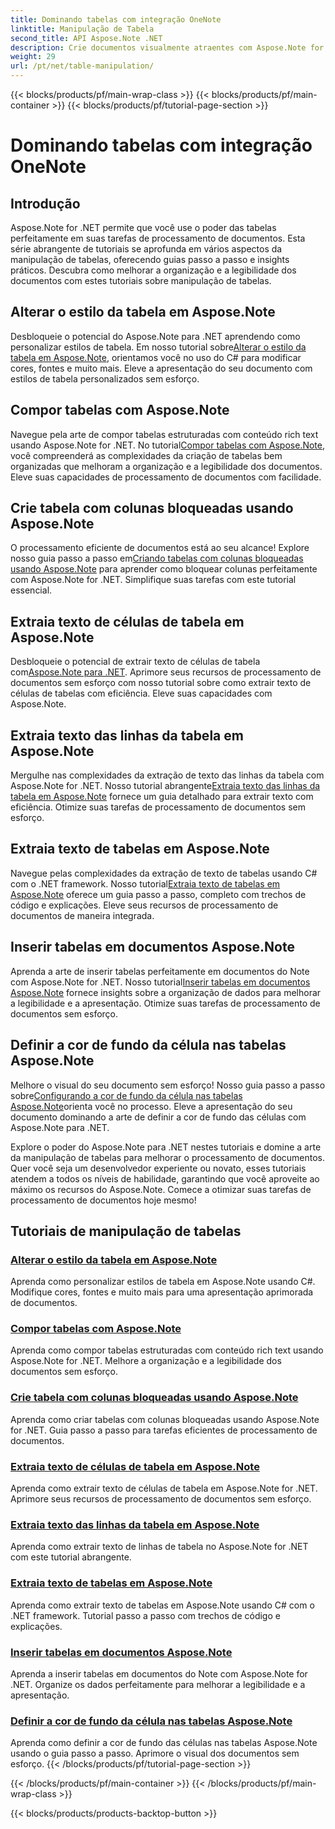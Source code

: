 ```yaml
---
title: Dominando tabelas com integração OneNote
linktitle: Manipulação de Tabela
second_title: API Aspose.Note .NET
description: Crie documentos visualmente atraentes com Aspose.Note for .NET! Explore tutoriais sobre manipulação de tabelas – altere estilos, componha tabelas, extraia texto e muito mais.
weight: 29
url: /pt/net/table-manipulation/
---
```


{{< blocks/products/pf/main-wrap-class >}}
{{< blocks/products/pf/main-container >}}
{{< blocks/products/pf/tutorial-page-section >}}

# Dominando tabelas com integração OneNote


## Introdução

Aspose.Note for .NET permite que você use o poder das tabelas perfeitamente em suas tarefas de processamento de documentos. Esta série abrangente de tutoriais se aprofunda em vários aspectos da manipulação de tabelas, oferecendo guias passo a passo e insights práticos. Descubra como melhorar a organização e a legibilidade dos documentos com estes tutoriais sobre manipulação de tabelas.

## Alterar o estilo da tabela em Aspose.Note

 Desbloqueie o potencial do Aspose.Note para .NET aprendendo como personalizar estilos de tabela. Em nosso tutorial sobre[Alterar o estilo da tabela em Aspose.Note](./change-table-style/), orientamos você no uso do C# para modificar cores, fontes e muito mais. Eleve a apresentação do seu documento com estilos de tabela personalizados sem esforço.

## Compor tabelas com Aspose.Note

 Navegue pela arte de compor tabelas estruturadas com conteúdo rich text usando Aspose.Note for .NET. No tutorial[Compor tabelas com Aspose.Note](./compose-tables/), você compreenderá as complexidades da criação de tabelas bem organizadas que melhoram a organização e a legibilidade dos documentos. Eleve suas capacidades de processamento de documentos com facilidade.

## Crie tabela com colunas bloqueadas usando Aspose.Note

 O processamento eficiente de documentos está ao seu alcance! Explore nosso guia passo a passo em[Criando tabelas com colunas bloqueadas usando Aspose.Note](./create-table-locked-columns/) para aprender como bloquear colunas perfeitamente com Aspose.Note for .NET. Simplifique suas tarefas com este tutorial essencial.

## Extraia texto de células de tabela em Aspose.Note

 Desbloqueie o potencial de extrair texto de células de tabela com[Aspose.Note para .NET](./extract-text-cell/). Aprimore seus recursos de processamento de documentos sem esforço com nosso tutorial sobre como extrair texto de células de tabelas com eficiência. Eleve suas capacidades com Aspose.Note.

## Extraia texto das linhas da tabela em Aspose.Note

Mergulhe nas complexidades da extração de texto das linhas da tabela com Aspose.Note for .NET. Nosso tutorial abrangente[Extraia texto das linhas da tabela em Aspose.Note](./extract-text-row/) fornece um guia detalhado para extrair texto com eficiência. Otimize suas tarefas de processamento de documentos sem esforço.

## Extraia texto de tabelas em Aspose.Note

 Navegue pelas complexidades da extração de texto de tabelas usando C# com o .NET framework. Nosso tutorial[Extraia texto de tabelas em Aspose.Note](./extract-text-table/) oferece um guia passo a passo, completo com trechos de código e explicações. Eleve seus recursos de processamento de documentos de maneira integrada.

## Inserir tabelas em documentos Aspose.Note

 Aprenda a arte de inserir tabelas perfeitamente em documentos do Note com Aspose.Note for .NET. Nosso tutorial[Inserir tabelas em documentos Aspose.Note](./insert-tables/) fornece insights sobre a organização de dados para melhorar a legibilidade e a apresentação. Otimize suas tarefas de processamento de documentos sem esforço.

## Definir a cor de fundo da célula nas tabelas Aspose.Note

 Melhore o visual do seu documento sem esforço! Nosso guia passo a passo sobre[Configurando a cor de fundo da célula nas tabelas Aspose.Note](./set-cell-background-color/)orienta você no processo. Eleve a apresentação do seu documento dominando a arte de definir a cor de fundo das células com Aspose.Note para .NET.

Explore o poder do Aspose.Note para .NET nestes tutoriais e domine a arte da manipulação de tabelas para melhorar o processamento de documentos. Quer você seja um desenvolvedor experiente ou novato, esses tutoriais atendem a todos os níveis de habilidade, garantindo que você aproveite ao máximo os recursos do Aspose.Note. Comece a otimizar suas tarefas de processamento de documentos hoje mesmo!
## Tutoriais de manipulação de tabelas
### [Alterar o estilo da tabela em Aspose.Note](./change-table-style/)
Aprenda como personalizar estilos de tabela em Aspose.Note usando C#. Modifique cores, fontes e muito mais para uma apresentação aprimorada de documentos.
### [Compor tabelas com Aspose.Note](./compose-tables/)
Aprenda como compor tabelas estruturadas com conteúdo rich text usando Aspose.Note for .NET. Melhore a organização e a legibilidade dos documentos sem esforço.
### [Crie tabela com colunas bloqueadas usando Aspose.Note](./create-table-locked-columns/)
Aprenda como criar tabelas com colunas bloqueadas usando Aspose.Note for .NET. Guia passo a passo para tarefas eficientes de processamento de documentos.
### [Extraia texto de células de tabela em Aspose.Note](./extract-text-cell/)
Aprenda como extrair texto de células de tabela em Aspose.Note for .NET. Aprimore seus recursos de processamento de documentos sem esforço.
### [Extraia texto das linhas da tabela em Aspose.Note](./extract-text-row/)
Aprenda como extrair texto de linhas de tabela no Aspose.Note for .NET com este tutorial abrangente.
### [Extraia texto de tabelas em Aspose.Note](./extract-text-table/)
Aprenda como extrair texto de tabelas em Aspose.Note usando C# com o .NET framework. Tutorial passo a passo com trechos de código e explicações.
### [Inserir tabelas em documentos Aspose.Note](./insert-tables/)
Aprenda a inserir tabelas em documentos do Note com Aspose.Note for .NET. Organize os dados perfeitamente para melhorar a legibilidade e a apresentação.
### [Definir a cor de fundo da célula nas tabelas Aspose.Note](./set-cell-background-color/)
Aprenda como definir a cor de fundo das células nas tabelas Aspose.Note usando o guia passo a passo. Aprimore o visual dos documentos sem esforço.
{{< /blocks/products/pf/tutorial-page-section >}}

{{< /blocks/products/pf/main-container >}}
{{< /blocks/products/pf/main-wrap-class >}}

{{< blocks/products/products-backtop-button >}}
